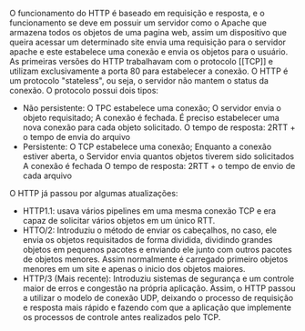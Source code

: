 O funcionamento do HTTP é baseado em requisição e resposta, e o funcionamento se deve em possuir um servidor como o Apache que armazena todos os objetos de uma pagina web, assim um dispositivo que queira acessar um determinado site envia uma requisição para o servidor apache e este estabelece uma conexão e envia os objetos para o usuário. 
As primeiras versões do HTTP trabalhavam com o protocolo [[TCP]] e utilizam exclusivamente a porta 80 para estabelecer a conexão.
O HTTP é um protocolo "stateless", ou seja, o servidor não mantem o status da conexão.
O protocolo possui dois tipos:
* Não persistente:
	O TPC estabelece uma conexão;
	O servidor envia o objeto requisitado;
	A conexão é fechada.
	É preciso estabelecer uma nova conexão para cada objeto solicitado.
	O tempo de resposta: 2RTT + o tempo de envia do arquivo
* Persistente:
	O TCP estabelece uma conexão;
	Enquanto a conexão estiver aberta, o Servidor envia quantos objetos tiverem sido solicitados
	A conexão é fechada
	O tempo de resposta: 2RTT + o tempo de envio de cada arquivo

O HTTP já passou por algumas atualizações:
* HTTP1.1:
	usava vários pipelines em uma mesma conexão TCP e era capaz de solicitar vários objetos em um único RTT.
* HTTO/2:
	Introduziu o método de enviar os cabeçalhos, no caso, ele envia os objetos requisitados de forma dividida, dividindo grandes objetos em pequenos pacotes e enviando ele junto com outros pacotes de objetos menores. Assim normalmente é carregado primeiro objetos menores em um site e apenas o inicio dos objetos maiores.
* HTTP/3 (Mais recente):
	Introduziu sistemas de segurança e um controle maior de erros e congestão na própria aplicação. Assim, o HTTP passou a utilizar o modelo de conexão UDP, deixando o processo de requisição e resposta mais rápido e fazendo com que a aplicação que implemente os processos de controle antes realizados pelo TCP.